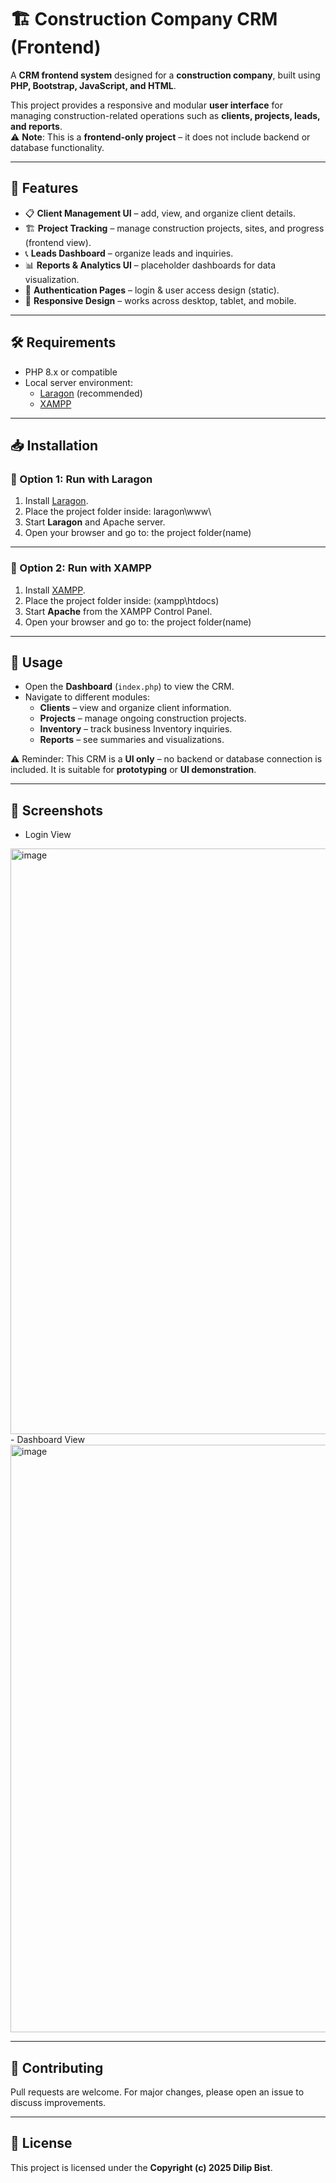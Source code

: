 # 🏗️ Construction Company CRM (Frontend)

A **CRM frontend system** designed for a **construction company**, built using **PHP, Bootstrap, JavaScript, and HTML**.  

This project provides a responsive and modular **user interface** for managing construction-related operations such as **clients, projects, leads, and reports**.  
⚠️ **Note**: This is a **frontend-only project** – it does not include backend or database functionality.

---

## 🚀 Features
- 📋 **Client Management UI** – add, view, and organize client details.
- 🏗️ **Project Tracking** – manage construction projects, sites, and progress (frontend view).
- 📞 **Leads Dashboard** – organize leads and inquiries.
- 📊 **Reports & Analytics UI** – placeholder dashboards for data visualization.
- 🔐 **Authentication Pages** – login & user access design (static).
- 📱 **Responsive Design** – works across desktop, tablet, and mobile.

---

## 🛠️ Requirements
- PHP 8.x or compatible  
- Local server environment:
  - [Laragon](https://laragon.org/) (recommended)  
  - [XAMPP](https://www.apachefriends.org/index.html)  

---

## 📥 Installation

### 🔹 Option 1: Run with **Laragon**
1. Install [Laragon](https://laragon.org/).  
2. Place the project folder inside: laragon\www\  
3. Start **Laragon** and Apache server.  
4. Open your browser and go to: the project folder(name)

---

### 🔹 Option 2: Run with **XAMPP**
1. Install [XAMPP](https://www.apachefriends.org/).  
2. Place the project folder inside: (xampp\htdocs\)
3. Start **Apache** from the XAMPP Control Panel.  
4. Open your browser and go to: the project folder(name)


---

## 📖 Usage
- Open the **Dashboard** (`index.php`) to view the CRM.  
- Navigate to different modules:
  - **Clients** – view and organize client information.  
  - **Projects** – manage ongoing construction projects.  
  - **Inventory** – track business Inventory inquiries.  
  - **Reports** – see summaries and visualizations.  

⚠️ Reminder: This CRM is a **UI only** – no backend or database connection is included. It is suitable for **prototyping** or **UI demonstration**.

---


## 📸 Screenshots
- Login View
<img width="1897" height="937" alt="image" src="https://github.com/user-attachments/assets/72c5b787-08ce-433a-96d1-7a39320ef0e7" />
- Dashboard View 
<img width="1907" height="940" alt="image" src="https://github.com/user-attachments/assets/7c623dd0-d622-4253-bdb8-c846483d501f" />




---

## 🤝 Contributing
Pull requests are welcome. For major changes, please open an issue to discuss improvements.

---

## 📜 License
This project is licensed under the **Copyright (c) 2025 Dilip Bist**.

